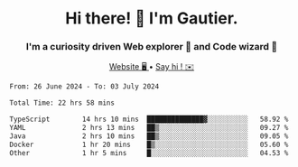 <h1 align="center">Hi there! 👋 I'm Gautier.</h1>
<h3 align="center">I'm a curiosity driven Web explorer 🚀 and Code wizard 🧙</h3>

<p align="center">
  <a href="https://xisabla.github.io/">Website 🖥️ </a> •
  <a href="mailto:xisabla.dev@gmail.com">Say hi ! ✉️</a>
</p>

<!--START_SECTION:waka-->

```txt
From: 26 June 2024 - To: 03 July 2024

Total Time: 22 hrs 58 mins

TypeScript        14 hrs 10 mins  ██████████████▓░░░░░░░░░░   58.92 %
YAML              2 hrs 13 mins   ██▒░░░░░░░░░░░░░░░░░░░░░░   09.27 %
Java              2 hrs 10 mins   ██▒░░░░░░░░░░░░░░░░░░░░░░   09.05 %
Docker            1 hr 20 mins    █▒░░░░░░░░░░░░░░░░░░░░░░░   05.60 %
Other             1 hr 5 mins     █░░░░░░░░░░░░░░░░░░░░░░░░   04.53 %
```

<!--END_SECTION:waka-->
